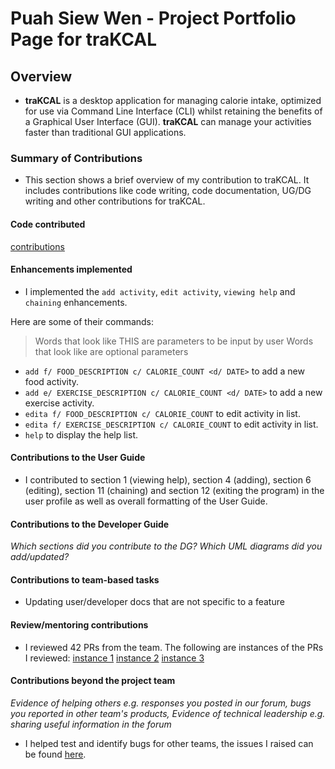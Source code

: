 # Puah Siew Wen - Project Portfolio Page for traKCAL

## Overview
* **traKCAL** is a desktop application for managing calorie intake, optimized for use via Command Line Interface (CLI) whilst retaining the benefits of a Graphical User Interface (GUI). **traKCAL** can manage your activities faster than traditional GUI applications.

### Summary of Contributions
* This section shows a brief overview of my contribution to traKCAL. It includes contributions like code writing, code documentation, UG/DG writing and other contributions for traKCAL. 

#### Code contributed

[contributions](https://nus-cs2113-ay2021s1.github.io/tp-dashboard/#breakdown=true&search=e0425705&sort=groupTitle&sortWithin=title&since=2020-09-27&timeframe=commit&mergegroup=&groupSelect=groupByRepos&checkedFileTypes=docs~functional-code~test-code~other)

#### Enhancements implemented

* I implemented the `add activity`, `edit activity`, `viewing help` and `chaining` enhancements. 

Here are some of their commands: 
>Words that look like THIS are parameters to be input by user
>Words that look like <this> are optional parameters

* `add f/ FOOD_DESCRIPTION c/ CALORIE_COUNT <d/ DATE>` to add a new food activity.
* `add e/ EXERCISE_DESCRIPTION c/ CALORIE_COUNT <d/ DATE>` to add a new exercise activity.
* `edita f/ FOOD_DESCRIPTION c/ CALORIE_COUNT` to edit activity in list.
* `edita f/ EXERCISE_DESCRIPTION c/ CALORIE_COUNT` to edit activity in list.
* `help` to display the help list.

#### Contributions to the User Guide

* I contributed to section 1 (viewing help), section 4 (adding), section 6 (editing), section 11 (chaining) and section 12 (exiting the program) in the user profile as well as overall formatting of the User Guide. 

#### Contributions to the Developer Guide

*Which sections did you contribute to the DG? Which UML diagrams did you add/updated?*

#### Contributions to team-based tasks

* Updating user/developer docs that are not specific to a feature

#### Review/mentoring contributions

* I reviewed 42 PRs from the team.
The following are instances of the PRs I reviewed:
[instance 1](https://github.com/AY2021S1-CS2113T-T09-4/tp/pull/71)
[instance 2](https://github.com/AY2021S1-CS2113T-T09-4/tp/pull/106)
[instance 3](https://github.com/AY2021S1-CS2113T-T09-4/tp/pull/245)

#### Contributions beyond the project team

*Evidence of helping others e.g. responses you posted in our forum, bugs you reported in other team's products,*
*Evidence of technical leadership e.g. sharing useful information in the forum*

* I helped test and identify bugs for other teams, the issues I raised can be found [here](https://github.com/e0425705/ped/issues).